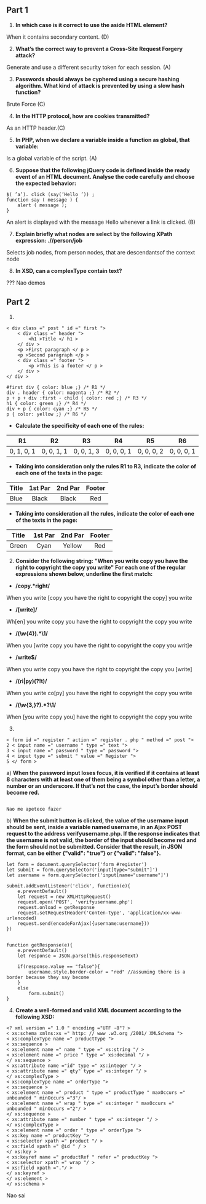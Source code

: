 ## Part 1

1. **In which case is it correct to use the aside HTML element?**

When it contains secondary content. (D)

2. **What’s the correct way to prevent a Cross-Site Request Forgery attack?**

Generate and use a different security token for each session. (A)

3. **Passwords should always be cyphered using a secure hashing algorithm. What kind of attack is prevented by using a slow hash function?**

Brute Force (C)

4. **In the HTTP protocol, how are cookies transmitted?**

As an HTTP header.(C)

5. **In PHP, when we declare a variable inside a function as global, that variable:**

Is a global variable of the script. (A)

6. **Suppose that the following jQuery code is defined inside the ready event of an HTML document. Analyse the code carefully and choose the expected behavior:**
```
$( ’a’). click (say(’Hello ’)) ;
function say ( message ) {
    alert ( message );
}
```
An alert is displayed with the message Hello whenever a link is clicked. (B)


7. **Explain briefly what nodes are select by the following XPath expression: .//person/job**

Selects job nodes, from person nodes, that are descendantsof the context node


8. **In XSD, can a complexType contain text?**

??? Nao demos



## Part 2

1. 
``` 
< div class =" post " id =" first ">
    < div class =" header ">
        <h1 >Title </ h1 >
    </ div >
    <p >First paragraph </ p >
    <p >Second paragraph </p >
    < div class =" footer ">
        <p >This is a footer </ p >
    </ div >
</ div >

#first div { color: blue ;} /* R1 */
div . header { color: magenta ;} /* R2 */
p + p + div :first - child { color: red ;} /* R3 */
h1 { color: green ;} /* R4 */
div + p { color: cyan ;} /* R5 */
p { color: yellow ;} /* R6 */

```

* **Calculate the specificity of each one of the rules:**

| R1 | R2 | R3 | R4 | R5 | R6 |
| :--------: | :--------: | :--------: | :--------: | :--------: | :--------: |
| 0, 1, 0, 1 | 0, 0, 1, 1 | 0, 0, 1, 3 | 0, 0, 0, 1 | 0, 0, 0, 2 | 0, 0, 0, 1 |


* **Taking into consideration only the rules R1 to R3, indicate the color of each one of the texts in the page:**

| Title | 1st Par | 2nd Par | Footer |
| :--------: | :--------: | :--------: | :--------: |
| Blue | Black | Black | Red |


* **Taking into consideration all the rules, indicate the color of each one of the texts in the page:**


| Title | 1st Par | 2nd Par | Footer |
| :--------: | :--------: | :--------: | :--------: |
| Green   | Cyan | Yellow | Red |


2. **Consider the following string: "When you write copy you have the right to copyright the copy you write"
For each one of the regular expressions shown below, underline the first match:**

* **/copy.\*right/**

When you write [copy you have the right to copyright the copy] you write


* **/[write]/**

Wh[en] you write copy you have the right to copyright the copy you write


* **/(\w{4}).*\1/**

When you [write copy you have the right to copyright the copy you writ]e

* **/write$/**

When you write copy you have the right to copyright the copy you [write]

* **/(ri|py)(?!t)/**

When you write co[py] you have the right to copyright the copy you write

* **/(\w{3,}?).*?\1/**

When [you write copy you] have the right to copyright the copy you write


3. 
```
< form id =" register " action =" register . php " method =" post ">
2 < input name =" username " type =" text ">
3 < input name =" password " type =" password ">
4 < input type =" submit " value =" Register ">
5 </ form >

```
a) **When the password input loses focus, it is verified if it contains at least 8 characters with at least one of them being a symbol other than a letter, a number or an underscore. If that’s not the case, the input’s border should become red.**

```

Nao me apetece fazer

```



b) **When the submit button is clicked, the value of the username input should be sent, inside a variable named username, in an Ajax POST request to the address verifyusername.php. If the response indicates that the username is not valid, the border of the input should become red and the form should not be submitted. Consider that the result, in JSON format, can be either {"valid": "true"} or {"valid": "false"}.**

```
let form = document.querySelector('form #register')
let submit = form.querySelector('input[type="submit"]')
let username = form.querySelector('input[name="username"]')

submit.addEventListener('click', function(e){
    e.preventDefault()
    let request = new XMLHttpRequest()
    request.open('POST', 'verifyusername.php')
    request.onload = getResponse
    request.setRequestHeader('Conten-type', 'application/xx-www-urlencoded)
    request.send(encodeForAjax({username:username}))
})


function getResponse(e){
    e.preventDefault()
    let response = JSON.parse(this.responseText)

    if(response.value == "false"){
        username.style.border-color = "red" //assuming there is a border because they say become
    }
    else
        form.submit()
}
```




4. **Create a well-formed and valid XML document according to the following XSD:**

```
<? xml version =" 1.0 " encoding ="UTF -8"? >
< xs:schema xmlns:xs =" http: // www .w3.org /2001/ XMLSchema ">
< xs:complexType name =" productType ">
< xs:sequence >
< xs:element name =" name " type =" xs:string "/ >
< xs:element name =" price " type =" xs:decimal "/ >
</ xs:sequence >
< xs:attribute name ="id" type =" xs:integer "/ >
< xs:attribute name =" qty" type =" xs:integer "/ >
</ xs:complexType >
< xs:complexType name =" orderType ">
< xs:sequence >
< xs:element name =" product " type =" productType " maxOccurs =" unbounded " minOccurs ="3"/ >
< xs:element name =" wrap " type =" xs:integer " maxOccurs =" unbounded " minOccurs ="2"/ >
</ xs:sequence >
< xs:attribute name =" number " type =" xs:integer "/ >
</ xs:complexType >
< xs:element name =" order " type =" orderType ">
< xs:key name =" productKey ">
< xs:selector xpath =" product "/ >
< xs:field xpath =" @id " / >
</ xs:key >
< xs:keyref name =" productRef " refer =" productKey ">
< xs:selector xpath =" wrap "/ >
< xs:field xpath ="."/ >
</ xs:keyref >
</ xs:element >
</ xs:schema >
```

Nao sai